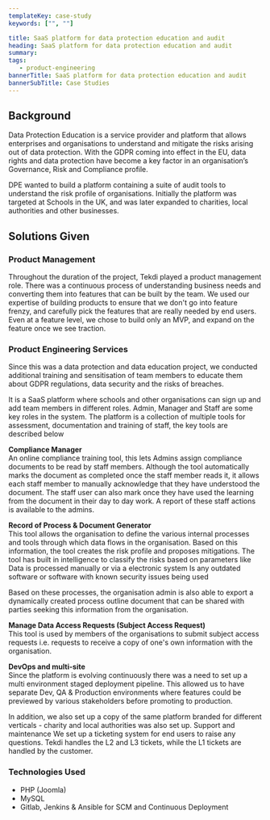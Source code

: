 ```yaml
---
templateKey: case-study
keywords: ["", ""]

title: SaaS platform for data protection education and audit
heading: SaaS platform for data protection education and audit
summary: 
tags: 
   - product-engineering
bannerTitle: SaaS platform for data protection education and audit
bannerSubTitle: Case Studies
---
```


## Background
Data Protection Education is a service provider and platform that allows enterprises and organisations to understand and mitigate the risks arising out of data protection. With the GDPR coming into effect in the EU, data rights and data protection have become a key factor in an organisation’s Governance, Risk and Compliance profile. 

DPE wanted to build a platform containing a suite of audit tools to understand the risk profile of organisations. Initially the platform was targeted at Schools in the UK, and was later expanded to charities, local authorities and other businesses.

## Solutions Given
### Product Management
Throughout the duration of the project, Tekdi played a product management role. There was a continuous process of understanding business needs and converting them into features that can be built by the team. We used our expertise of building products to ensure that we don't go into feature frenzy, and carefully pick the features that are really needed by end users. Even at a feature level, we chose to build only an MVP, and expand on the feature once we see traction.

### Product Engineering Services
Since this was a data protection and data education project, we conducted additional training and sensitisation of team members to educate them about GDPR regulations, data security and the risks of breaches. 

It is a SaaS platform where schools and other organisations can sign up and add team members in different roles. Admin, Manager and Staff are some key roles in the system. The platform is a collection of multiple tools for assessment, documentation and training of staff, the key tools are described below

**Compliance Manager**  
An online compliance training tool, this lets Admins assign compliance documents to be read by staff members. Although the tool automatically marks the document as completed once the staff member reads it, it allows each staff member to manually acknowledge that they have understood the document. The staff user can also mark once they have used the learning from the document in their day to day work. A report of these staff actions is available to the admins.

**Record of Process & Document Generator**  
This tool allows the organisation to define the various internal processes and tools through which data flows in the organisation. Based on this information, the tool creates the risk profile and proposes mitigations. The tool has built in intelligence to classify the risks based on parameters like
Data is processed manually or via a electronic system
Is any outdated software or software with known security issues being used

Based on these processes, the organisation admin is also able to export a dynamically created process outline document that can be shared with parties seeking this information from the organisation.

**Manage Data Access Requests (Subject Access Request)**  
This tool is used by members of the organisations to submit subject access requests i.e. requests to receive a copy of one's own information with the organisation. 

**DevOps and multi-site**  
Since the platform is evolving continuously there was a need to set up a multi environment staged deployment pipeline. This allowed us to have separate Dev, QA & Production environments where features could be previewed by various stakeholders before promoting to production.

In addition, we also set up a copy of the same platform branded for different verticals - charity and local authorities was also set up. 
Support and maintenance
We set up a ticketing system for end users to raise any questions. Tekdi handles the L2 and L3 tickets, while the L1 tickets are handled by the customer. 

### Technologies Used
- PHP (Joomla)
- MySQL
- Gitlab, Jenkins & Ansible for SCM and Continuous Deployment
